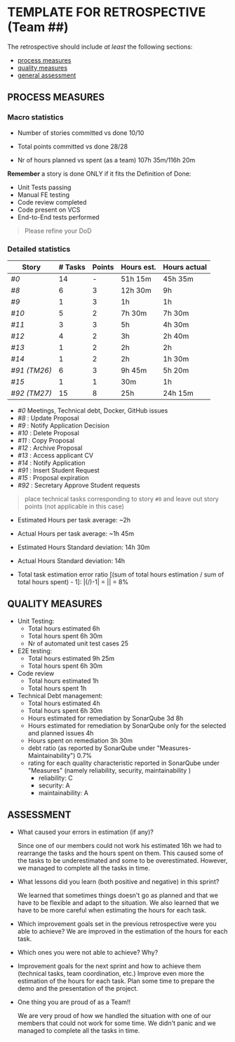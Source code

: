 TEMPLATE FOR RETROSPECTIVE (Team ##)
=====================================

The retrospective should include _at least_ the following
sections:

- [process measures](#process-measures)
- [quality measures](#quality-measures)
- [general assessment](#assessment)

## PROCESS MEASURES 

### Macro statistics

- Number of stories committed vs done 
10/10


- Total points committed vs done 
28/28


- Nr of hours planned vs spent (as a team)
107h 35m/116h 20m


**Remember**  a story is done ONLY if it fits the Definition of Done:
 
- Unit Tests passing
- Manual FE testing
- Code review completed
- Code present on VCS
- End-to-End tests performed

> Please refine your DoD 

### Detailed statistics

| Story  | # Tasks | Points | Hours est. | Hours actual |
|--------|---------|--------|------------|--------------|
| _#0_   |      14   |    -   |     51h 15m    |      45h 35m    |
| _#8_   |    6     |    3   |     12h 30m       |     9h        |
| _#9_   |    1     |    3   |       1h     |       1h       |    
| _#10_   |    5    |    2   |      7h 30m      |     7h 30m         |    
| _#11_   |     3   |    3   |       5h     |       4h 30m       |    
| _#12_       |    4    |    2   |      3h      |       2h 40m       |    
| _#13_            |    1    |    2   |    2h        |     2h         |
| _#14_           |     1   |    2   |      2h      |      1h 30m        |
| _#91 (TM26)_   |      6  |    3   |       9h 45m     |      5h 20m        |
| _#15_   |   1     |    1   |    30m        |      1h        |
| _#92 (TM27)_   |   15     |    8   |     25h       |      24h 15m        |
   
- _#0_ Meetings, Technical debt, Docker, GitHub issues
- _#8_ : Update Proposal
- _#9_ : Notify Application Decision
- _#10_ : Delete Proposal
- _#11_ : Copy Proposal
- _#12_ : Archive Proposal
- _#13_ : Access applicant CV
- _#14_ : Notify Application
- _#91_ : Insert Student Request
- _#15_ : Proposal expiration
- _#92_ : Secretary Approve Student requests

> place technical tasks corresponding to story `#0` and leave out story points (not applicable in this case)

- Estimated Hours per task average: ~2h
- Actual Hours per task average: ~1h 45m
- Estimated Hours Standard deviation:  14h 30m
- Actual Hours Standard deviation: 14h

- Total task estimation error ratio [(sum of total hours estimation / sum of total hours spent) - 1]:  |(/)-1|  = || = 8%

  
## QUALITY MEASURES 

- Unit Testing:
  - Total hours estimated 6h
  - Total hours spent 6h 30m
  - Nr of automated unit test cases 25
- E2E testing:
  - Total hours estimated 9h 25m
  - Total hours spent 6h 30m
- Code review 
  - Total hours estimated 1h
  - Total hours spent 1h
- Technical Debt management:
  - Total hours estimated 4h
  - Total hours spent 6h 30m
  - Hours estimated for remediation by SonarQube 3d 8h
  - Hours estimated for remediation by SonarQube only for the selected and planned issues 4h
  - Hours spent on remediation 3h 30m
  - debt ratio (as reported by SonarQube under "Measures-Maintainability") 0.7%
  - rating for each quality characteristic reported in SonarQube under "Measures" (namely reliability, security, maintainability )
    - reliability: C
    - security: A
    - maintainability: A
  
## ASSESSMENT

- What caused your errors in estimation (if any)?

  Since one of our members could not work his estimated 16h we had to rearrange the tasks and the hours spent on them. This caused some of the tasks to be underestimated and some to be overestimated. However, we managed to complete all the tasks in time.


- What lessons did you learn (both positive and negative) in this sprint?

  We learned that sometimes things doesn't go as planned and that we have to be flexible and adapt to the situation. We also learned that we have to be more careful when estimating the hours for each task.

- Which improvement goals set in the previous retrospective were you able to achieve? 
  We are improved in the estimation of the hours for each task.

- Which ones you were not able to achieve? Why?


- Improvement goals for the next sprint and how to achieve them (technical tasks, team coordination, etc.)
  Improve even more the estimation of the hours for each task.
  Plan some time to prepare the demo and the presentation of the project.

- One thing you are proud of as a Team!!

  We are very proud of how we handled the situation with one of our members that could not work for some time. We didn't panic and we managed to complete all the tasks in time. 